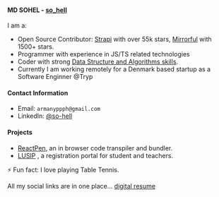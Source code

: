 #### MD SOHEL - [so_hell](https://digital-resume-rho.vercel.app/)

I am a:

- Open Source Contributor: [Strapi](https://github.com/strapi/strapi) with over 55k stars, [Mirrorful](https://github.com/mirrorful/mirrorful/) with 1500+ stars.
- Programmer with experience in JS/TS related technologies 
- Coder with strong [Data Structure and Algorithms skills](https://leetcode.com/so_hell).  
- Currently I am working remotely for a Denmark based startup as a Software Enginner @Tryp

#### Contact Information

- Email: `armanyppph@gmail.com`
- LinkedIn: [@so-hell](https://www.linkedin.com/in/so-hell/)

#### Projects

- [ReactPen](https://github.com/noobCode-69/reactPen), an in browser code transpiler and bundler.
-  [LUSIP](https://github.com/noobCode-69/lusip_frontend/) , a registration portal for student and teachers.


⚡ Fun fact: I love playing Table Tennis.

All my social links are in one place... [digital resume](https://digital-resume-rho.vercel.app/)
